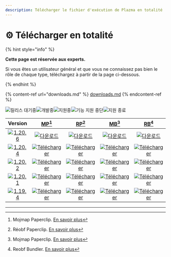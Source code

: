 ```yaml
---
description: Télécharger le fichier d'exécution de Plazma en totalité
---
```


# ⚙️ Télécharger en totalité

{% hint style="info" %}

**Cette page est réservée aux experts.**

Si vous êtes un utilisateur général et que vous ne connaissez pas bien le rôle de chaque type,
téléchargez à partir de la page ci-dessous.

{% endhint %}

{% content-ref url="downloads.md" %}
[downloads.md](downloads.md)
{% endcontent-ref %}

[wtr]: https://badge.plazmamc.org/0/En%20attente%20de%20publication

![릴리스 대기중][wtr]![개발중](https://badge.plazmamc.org/1/개발중)![지원중](https://badge.plazmamc.org/2/지원중)![기능 지원 중단](https://badge.plazmamc.org/6/기능%20지원%20중단)![지원 종료](https://badge.plazmamc.org/4/지원%20종료)

|                                      Version                                      |                                 [MP](#user-content-fn-1)[^1]                                 |                                 [RP](#user-content-fn-2)[^2]                                 |                                 [MB](#user-content-fn-3)[^3]                                 |                                 [RB](#user-content-fn-4)[^4]                                 |
| :-------------------------------------------------------------------------------: | :------------------------------------------------------------------------------------------: | :------------------------------------------------------------------------------------------: | :------------------------------------------------------------------------------------------: | :------------------------------------------------------------------------------------------: |
| [![1.20.6](https://badge.plazmamc.org/1/1.20.6)](https://git.plazmamc.org/1.20.6) |        [![다운로드](https://badge.plazmamc.org/1/다운로드)](https://dl.plazmamc.org/1.20.6/0)        |        [![다운로드](https://badge.plazmamc.org/1/다운로드)](https://dl.plazmamc.org/1.20.6/1)        |        [![다운로드](https://badge.plazmamc.org/1/다운로드)](https://dl.plazmamc.org/1.20.6/2)        |        [![다운로드](https://badge.plazmamc.org/1/다운로드)](https://dl.plazmamc.org/1.20.6/3)        |
| [![1.20.4](https://badge.plazmamc.org/2/1.20.4)](https://git.plazmamc.org/1.20.4) | [![Télécharger](https://badge.plazmamc.org/1/Télécharger)](https://dl.plazmamc.org/1.20.4/0) | [![Télécharger](https://badge.plazmamc.org/1/Télécharger)](https://dl.plazmamc.org/1.20.4/1) | [![Télécharger](https://badge.plazmamc.org/1/Télécharger)](https://dl.plazmamc.org/1.20.4/2) | [![Télécharger](https://badge.plazmamc.org/1/Télécharger)](https://dl.plazmamc.org/1.20.4/3) |
| [![1.20.2](https://badge.plazmamc.org/6/1.20.2)](https://git.plazmamc.org/1.20.2) | [![Télécharger](https://badge.plazmamc.org/1/Télécharger)](https://dl.plazmamc.org/1.20.2/0) | [![Télécharger](https://badge.plazmamc.org/1/Télécharger)](https://dl.plazmamc.org/1.20.2/1) | [![Télécharger](https://badge.plazmamc.org/1/Télécharger)](https://dl.plazmamc.org/1.20.2/2) | [![Télécharger](https://badge.plazmamc.org/1/Télécharger)](https://dl.plazmamc.org/1.20.2/3) |
| [![1.20.1](https://badge.plazmamc.org/4/1.20.1)](https://git.plazmamc.org/1.20.1) | [![Télécharger](https://badge.plazmamc.org/1/Télécharger)](https://dl.plazmamc.org/1.20.1/0) | [![Télécharger](https://badge.plazmamc.org/1/Télécharger)](https://dl.plazmamc.org/1.20.1/1) | [![Télécharger](https://badge.plazmamc.org/1/Télécharger)](https://dl.plazmamc.org/1.20.1/2) | [![Télécharger](https://badge.plazmamc.org/1/Télécharger)](https://dl.plazmamc.org/1.20.1/3) |
| [![1.19.4](https://badge.plazmamc.org/4/1.19.4)](https://git.plazmamc.org/1.19.4) | [![Télécharger](https://badge.plazmamc.org/1/Télécharger)](https://dl.plazmamc.org/1.19.4/0) | [![Télécharger](https://badge.plazmamc.org/1/Télécharger)](https://dl.plazmamc.org/1.19.4/1) | [![Télécharger](https://badge.plazmamc.org/1/Télécharger)](https://dl.plazmamc.org/1.19.4/2) | [![Télécharger](https://badge.plazmamc.org/1/Télécharger)](https://dl.plazmamc.org/1.19.4/3) |

***

[^1]: Mojmap Paperclip. [En savoir plus](../administration/getting-started#id-2)

[^2]: Réobf Paperclip. [En savoir plus](../administration/getting-started#id-2)

[^3]: Mojmap Paperclip. [En savoir plus](../administration/getting-started#id-2)

[^4]: Reobf Bundler. [En savoir plus](../administration/getting-started#id-2)
